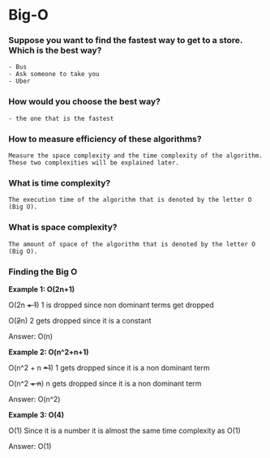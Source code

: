 # Big-O


### Suppose you want to find the fastest way to get to a store. Which is the best way?   
    - Bus
    - Ask someone to take you
    - Uber
    
### How would you choose the best way?
    - the one that is the fastest
   
### How to measure efficiency of these algorithms?
    Measure the space complexity and the time complexity of the algorithm. These two complexities will be explained later.
    
### What is time complexity?
    The execution time of the algorithm that is denoted by the letter O (Big O).
    
### What is space complexity?
    The amount of space of the algorithm that is denoted by the letter O (Big O).
    
### Finding the Big O
    
   **Example 1: O(2n+1)**
    
   O(2n ~~+ 1~~)
   1 is dropped since non dominant terms get dropped
    
   O(~~2~~n)
   2 gets dropped since it is a constant
    
   Answer: O(n)
    
   **Example 2: O(n^2+n+1)**
    
   O(n^2 + n ~~+1~~)
   1 gets dropped since it is a non dominant term
    
   O(n^2 ~~+ n~~)
   n gets dropped since it is a non dominant term
    
   Answer: O(n^2)
    
   **Example 3: O(4)**
     
   O(1)
   Since it is a number it is almost the same time complexity as O(1)
     
   Answer: O(1)
    
    
    
    
    
    
    
    
    
    
    
